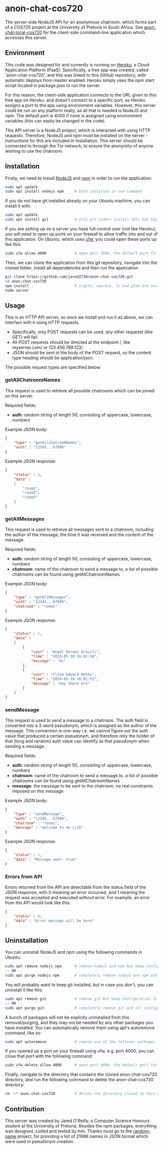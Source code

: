 # anon-chat-cos720
The server-side NodeJS API for an anonymous chatroom, which forms part of a COS720 project at the University of Pretoria in South Africa. See [anon-chat-local-cos720](https://github.com/jared2710/anon-chat-local-cos720) for the client-side command-line application which accesses this server.

## Environment
This code was designed for and currently is running on [Heroku](https://heroku.com), a Cloud Application Platform (PaaS). Specifically, a free app was created, called 'anon-chat-cos720', and this was linked to this GitHub repository, with automatic deploys from master enabled. Heroku simply uses the npm start script located in package.json to run the server.

For this reason, the client-side application connects to the URL given to this free app on Heroku, and doesn't connect to a specific port, as Heroku assigns a port to the app using environment variables. However, this server could be run on any platform really, as all that is needed is NodeJS and npm. The default port is 4000 if none is assigned using environment variables (this can easily be changed in the code). 

This API server is a NodeJS project, which is interacted with using HTTP requests. Therefore, NodeJS and npm must be installed on the server - instructions for this are included in Installation. This server should be connected to through the Tor network, to ensure the anonymity of anyone wishing to use the chatroom.

## Installation

Firstly, we need to install [NodeJS](https://nodejs.org/) and [npm](https://www.npmjs.com/) in order to run the application:
```bash
sudo apt update
sudo apt install nodejs npm     # both installed in one command
```

If you do not have git installed already on your Ubuntu machine, you can install it with:
```bash
sudo apt update
sudo apt install git            # only pro coders install this bad boy
```

If you are setting up on a server you have full control over (not like Heroku), you will need to open up ports on your firewall to allow traffic into and out of this application. On Ubuntu, which uses [ufw](https://help.ubuntu.com/community/UFW), you could open these ports up like this:
```bash
sudo ufw allow 4000             # open port 4000, the default port for this server
```

Then, we can clone the application from this git repository, navigate into the cloned folder, install all dependencies and then run the application:
```bash
git clone https://github.com/jared2710/anon-chat-cos720.git
cd anon-chat-cos720
npm install .                   # crypto, express, fs and glob are installed
node server
```

## Usage
This is an HTTP API server, so once we install and run it as above, we can interfact with it using HTTP requests. 
- Specifically, only POST requests can be used, any other requests (like GET) will fail.
- All POST requests should be directed at the endpoint /, like myserver.com/ or 123.456.789.123/. 
- JSON should be sent in the body of the POST request, so the content type heading should be application/json. 

The possible request types are specified below:

### getAllChatroomNames 
This request is used to retrieve all possible chatrooms which can be joined on this server. 

Required fields:
- **auth**: random string of length 50, consisting of uppercase, lowercase, numbers

Example JSON body:
````json
{
    "type" : "getAllChatroomNames",
    "auth" : "12345...67890"
}
````

Example JSON response:
````json
{
    "status" : 1,
    "data" : 
    [
        "room1",
        "room2",
        "room3"
    ]
}
````

### getAllMessages 
This request is used to retrieve all messages sent to a chatroom, including the author of the message, the time it was received and the content of the message.

Required fields:
- **auth**: random string of length 50, consisting of uppercase, lowercase, numbers
- **chatroom**: name of the chatroom to send a message to, a list of possible chatrooms can be found using getAllChatroomNames

Example JSON body:
````json
{
    "type" : "getAllMessages",
    "auth" : "12345...67890",
    "chatroom" : "room1"
}
````

Example JSON response:
````json
{
    "status" : 1,
    "data" : 
    [
        {
            "user" : "Angel Dorami Grazili",
            "time" : "2020-05-18 16:01:34",
            "message" : "hi"
        },
        {
            "user" : "Clive Edward Hokku",
            "time" : "2020-05-18 16:01:51",
            "message" : "hey there bro"
        }
    ]
}
````

### sendMessage
This request is used to send a message to a chatroom. The auth field is converted into a 3-word pseudonym, which is assigned as the author of the message. This conversion is one-way i.e. we cannot figure out the auth value that produced a certain pseudonym, and therefore only the holder of that (long and random) auth value can identify as that pseudonym when sending a message.

Required fields:
- **auth**: random string of length 50, consisting of uppercase, lowercase, numbers
- **chatroom**: name of the chatroom to send a message to, a list of possible chatrooms can be found using getAllChatroomNames
- **message**: the message to be sent to the chatroom, no real constraints imposed on this message

Example JSON body:
````json
{
    "type" : "sendMessage",
    "auth" : "12345...67890",
    "chatroom" : "room1",
    "message" : "welcome to my crib"
}
````

Example JSON response:
````json
{
    "status" : 1,
    "data" : "Message sent: true"
}
````

### Errors from API
Errors returned from the API are detectable from the status field of the JSON response, with 0 meaning an error occurred, and 1 meaning the request was accepted and executed without error. For example, an error from the API would look like this:
````json
{
    "status" : 0,
    "data" : "Error message will be here"
}
````

## Uninstallation

You can uninstall NodeJS and npm using the following commands in Ubuntu:
```bash
sudo apt remove nodejs npm      # remove nodejs and npm but keep configuration files
-- OR --
sudo apt purge nodejs npm       # completely remove nodejs and npm and all configuration files
```

You will probably want to keep git installed, but in case you don't, you can uninstall it like this:
```bash
sudo apt remove git             # remove git but keep configuration files
-- OR --
sudo apt purge git              # completely remove git and all configuration files
```

A bunch of packages will not be explicity uninstalled from this removal/purging, and they may not be needed by any other packages you have installed. You can automatically remove them using apt's autoremove command, like so:
```bash
sudo apt autoremove             # remove any of the leftover packages
```

If you opened up a port on your firewall using ufw, e.g. port 4000, you can close that port with the following command:
```bash
sudo ufw delete allow 4000      # open port 4000, the default port for this server
```

Finally, navigate to the directory that contains the cloned anon-chat-cos720 directory, and run the following command to delete the anon-chat-cos720 directory:
```bash
rm -rf anon-chat-cos720         # delete the directory cloned to this machine
```



## Contribution
This server was created by Jared O'Reilly, a Computer Science Honours student at the University of Pretoria. Besides the npm packages, everything was designed, coded and tested by him. Thanks must go to the [random-name](https://github.com/dominictarr/random-name) project, for providing a list of 21986 names in JSON format which were used in pseudonym creation.
